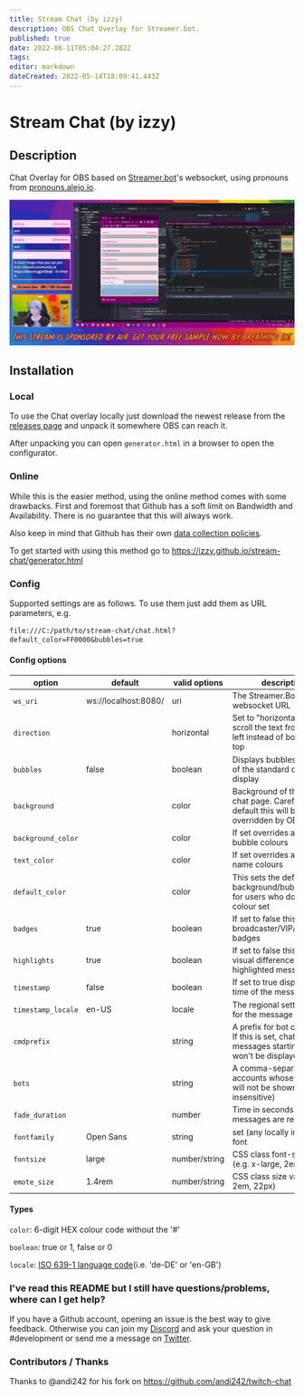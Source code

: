 ```yaml
---
title: Stream Chat (by izzy)
description: OBS Chat Overlay for Streamer.bot.
published: true
date: 2022-06-11T05:04:27.282Z
tags: 
editor: markdown
dateCreated: 2022-05-14T18:09:41.443Z
---
```


# Stream Chat (by izzy)

## Description
Chat Overlay for OBS based on [Streamer.bot](https://streamer.bot/)'s websocket, using pronouns from [pronouns.alejo.io](https://pronouns.alejo.io/).

![stream-chat-example.png](/extensions/overlays/stream-chat/images/stream-chat-example.png)

## Installation

### Local

To use the Chat overlay locally just download the newest release from the [releases page](https://github.com/izzy/stream-chat/releases/) and unpack it somewhere OBS can reach it.

After unpacking you can open `generator.html` in a browser to open the configurator.

### Online

While this is the easier method, using the online method comes with some drawbacks. First and foremost that Github has a soft limit on Bandwidth and Availability. There is no guarantee that this will always work.

Also keep in mind that Github has their own [data collection policies](https://docs.github.com/en/pages/getting-started-with-github-pages/about-github-pages#data-collection).

To get started with using this method go to https://izzy.github.io/stream-chat/generator.html 

### Config

Supported settings are as follows. To use them just add them as URL parameters, e.g.

```
file:///C:/path/to/stream-chat/chat.html?default_color=FF0000&bubbles=true
```

#### Config options

| option             | default              | valid options | description                                                                                    | example                          |
|--------------------|----------------------|---------------|------------------------------------------------------------------------------------------------|----------------------------------|
| `ws_uri`           | ws://localhost:8080/ | uri           | The Streamer.Bot's local websocket URL                                                         | `ws_uri=ws://localhost:8080/`    |
| `direction`        |                      | horizontal    | Set to "horizontal" this will scroll the text from right to left instead of bottom to top      | `direction=horizontal`           |
| `bubbles`          | false                | boolean       | Displays bubbles instead of the standard chat log display                                      | `bubbles=true`                   |
| `background`       |                      | color         | Background of the whole chat page. Careful: By default this will be overridden by OBS          | `background=000000`              |
| `background_color` |                      | color         | If set overrides all chat bubble colours                                                       | `background_color=FF0000`        |
| `text_color`       |                      | color         | If set overrides all user name colours                                                         | `text_color=FF0000`              |
| `default_color`    |                      | color         | This sets the default background/bubble colour for users who don't have a colour set           | `default_color=FF0000`           |
| `badges`           | true                 | boolean       | If set to false this disable broadcaster/VIP/moderator badges                                  | `badges=false`                   |
| `highlights`       | true                 | boolean       | If set to false this disables visual difference for highlighted messages                       | `highlights=false`               |
| `timestamp`        | false                | boolean       | If set to true displays the time of the message                                                | `timestamp=true`                 |
| `timestamp_locale` | en-US                | locale        | The regional setting to use for the message time                                               | `timestamp_locale=de-DE`         |
| `cmdprefix`        |                      | string        | A prefix for bot commands. If this is set, chat messages starting with this won't be displayed | `cmdprefix=!`                    |
| `bots`             |                      | string        | A comma-separated list of accounts whose messages will not be shown(case-insensitive)          | `bots=streamelements,streamlabs` |
| `fade_duration`    |                      | number        | Time in seconds until messages are removed                                                     | `fade_duration=60`               |
| `fontfamily`       | Open Sans            | string        | set (any locally installed) font                                                               | `fontfamily=Calibri`             |
| `fontsize`         | large                | number/string | CSS class font-size value (e.g. x-large, 2em, 22px)                                            | `fontsize=22px`                  |
| `emote_size`       | 1.4rem               | number/string | CSS class size value (e.g. 2em, 22px)                                                          | `emote_size=22px`                |

#### Types

`color`: 6-digit HEX colour code without the '#'

`boolean`: true or 1, false or 0

`locale`: [ISO 639-1 language code](https://en.wikipedia.org/wiki/List_of_ISO_639-1_codes)(i.e. 'de-DE' or 'en-GB')


### I've read this README but I still have questions/problems, where can I get help?

If you have a Github account, opening an issue is the best way to give feedback. Otherwise you can join my [Discord](https://discord.gg/yRTM7H2tek) and ask your question in #development or send me a message on [Twitter](https://twitter.com/angry_izzy).

### Contributors / Thanks

Thanks to @andi242 for his fork on https://github.com/andi242/twitch-chat
